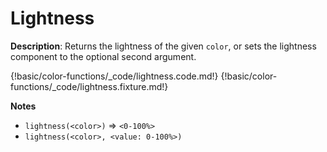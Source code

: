 # Lightness

__Description__: Returns the lightness of the given `color`, or sets the lightness component to the optional second argument.

{!basic/color-functions/_code/lightness.code.md!}
{!basic/color-functions/_code/lightness.fixture.md!}

__Notes__

+ `lightness(<color>)` => `<0-100%>`
+ `lightness(<color>, <value: 0-100%>)`

<div class="cf"></div>
<div class="end"></div>

